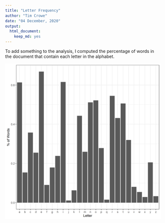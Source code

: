 ```yaml
---
title: "Letter Frequency"
author: "Tim Crowe"
date: "04 December, 2020"
output:
  html_document:
    keep_md: yes
---
```


To add something to the analysis, I computed the percentage of words in the document that contain each letter in the alphabet.

![*Fig. 1* A barchart of the proportion of words that contain each letter](letters.png)
